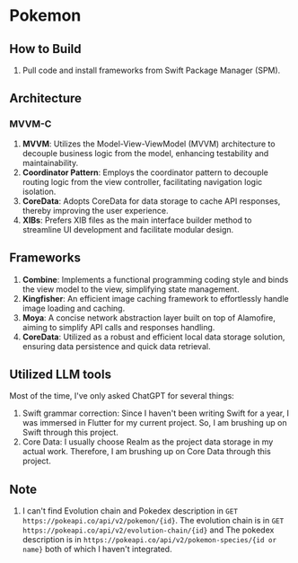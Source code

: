 # Pokemon

## How to Build
1. Pull code and install frameworks from Swift Package Manager (SPM).

## Architecture

### MVVM-C

1. **MVVM**: Utilizes the Model-View-ViewModel (MVVM) architecture to decouple business logic from the model, enhancing testability and maintainability.
2. **Coordinator Pattern**: Employs the coordinator pattern to decouple routing logic from the view controller, facilitating navigation logic isolation.
3. **CoreData**: Adopts CoreData for data storage to cache API responses, thereby improving the user experience.
4. **XIBs**: Prefers XIB files as the main interface builder method to streamline UI development and facilitate modular design.

## Frameworks

1. **Combine**: Implements a functional programming coding style and binds the view model to the view, simplifying state management.
2. **Kingfisher**: An efficient image caching framework to effortlessly handle image loading and caching.
3. **Moya**: A concise network abstraction layer built on top of Alamofire, aiming to simplify API calls and responses handling.
4. **CoreData**: Utilized as a robust and efficient local data storage solution, ensuring data persistence and quick data retrieval.

## Utilized LLM tools

Most of the time, I've only asked ChatGPT for several things:

1. Swift grammar correction: Since I haven't been writing Swift for a year, I was immersed in Flutter for my current project. So, I am brushing up on Swift through this project.
2. Core Data: I usually choose Realm as the project data storage in my actual work. Therefore, I am brushing up on Core Data through this project.

## Note
1. I can't find Evolution chain and Pokedex description in `GET https://pokeapi.co/api/v2/pokemon/{id}`. The evolution chain is in `GET https://pokeapi.co/api/v2/evolution-chain/{id}` and The pokedex description is in `https://pokeapi.co/api/v2/pokemon-species/{id or name}` both of which I haven't integrated.
